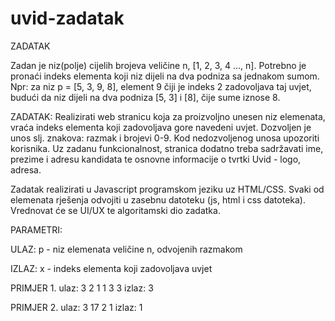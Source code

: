 # uvid-zadatak
 
ZADATAK

Zadan je niz(polje) cijelih brojeva veličine n, [1, 2, 3, 4 …, n].
Potrebno je pronaći indeks elementa koji niz dijeli na dva podniza sa jednakom sumom.
Npr: za niz p = [5, 3, 9, 8], element 9 čiji je indeks 2 zadovoljava taj uvjet, budući da niz dijeli na
dva podniza [5, 3] i [8], čije sume iznose 8.

ZADATAK:
Realizirati web stranicu koja za proizvoljno unesen niz elemenata, vraća indeks elementa koji zadovoljava
gore navedeni uvjet. Dozvoljen je unos slj. znakova: razmak i brojevi 0-9. Kod nedozvoljenog unosa upozoriti
korisnika. Uz zadanu funkcionalnost, stranica dodatno treba sadržavati ime, prezime i adresu kandidata te
osnovne informacije o tvrtki Uvid - logo, adresa.

Zadatak realizirati u Javascript programskom jeziku uz HTML/CSS.
Svaki od elemenata rješenja odvojiti u zasebnu datoteku (js, html i css datoteka).
Vrednovat će se UI/UX te algoritamski dio zadatka.

PARAMETRI:

ULAZ:
p - niz elemenata veličine n, odvojenih razmakom

IZLAZ:
x - indeks elementa koji zadovoljava uvjet

PRIMJER 1.
ulaz:
3 2 1 1 3 3
izlaz:
3

PRIMJER 2.
ulaz:
3 17 2 1
izlaz:
1